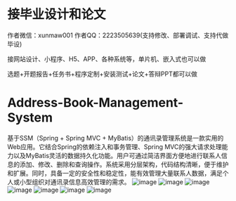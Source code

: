 # 接毕业设计和论文
作者微信：xunmaw001  作者QQ：2223505639(支持修改、部署调试、支持代做毕设)

接网站设计、小程序、H5、APP、各种系统等，单片机、嵌入式也可以做

选题+开题报告+任务书+程序定制+安装测试+论文+答辩PPT都可以做
# Address-Book-Management-System
基于SSM（Spring + Spring MVC + MyBatis）的通讯录管理系统是一款实用的Web应用。它结合Spring的依赖注入和事务管理、Spring MVC的强大请求处理能力以及MyBatis灵活的数据持久化功能。用户可通过简洁界面方便地进行联系人信息的添加、修改、删除和查询操作。系统采用分层架构，代码结构清晰，便于维护和扩展。同时，具备一定的安全性和稳定性，能有效管理大量联系人数据，满足个人或小型组织对通讯录信息高效管理的需求。 
![image](https://github.com/user-attachments/assets/350d4328-1bbf-4561-8e22-283365c80827)
![image](https://github.com/user-attachments/assets/34635929-ef40-4008-960e-06df42399114)
![image](https://github.com/user-attachments/assets/8cdc46b3-2956-4470-a76b-4b08c5cce8f9)
![image](https://github.com/user-attachments/assets/b7e07898-14c5-49cb-aaeb-28a3ef222ee3)
![image](https://github.com/user-attachments/assets/9a952a47-b3f0-4dd7-90b2-2b76c3b1ddf7)
![image](https://github.com/user-attachments/assets/d9d1821f-c7aa-4878-b658-8d172e0c2373)
![image](https://github.com/user-attachments/assets/3e99f05a-ac2c-4547-af56-2408a34f8200)
